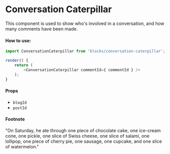 Conversation Caterpillar
========================

This component is used to show who's involved in a conversation, and how many comments have been made.

#### How to use:

```js
import ConversationCaterpillar from 'blocks/conversation-caterpillar';

render() {
	return (
		<ConversationCaterpillar commentId={ commentId } />
	);
}
```

#### Props
* `blogId`
* `postId`

#### Footnote

"On Saturday, he ate through one piece of chocolate cake, one ice-cream cone, one pickle, one slice of Swiss cheese, one slice of salami, one lollipop, one piece of cherry pie, one sausage, one cupcake, and one slice of watermelon."